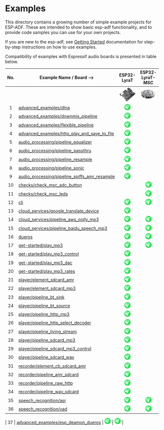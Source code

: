 # Examples

This directory contains a growing number of simple example projects for ESP-ADF. These are intended to show basic esp-adf functionality, and to provide code samples you can use for your own projects.

If you are new to the esp-adf, see [Getting Started](https://docs.espressif.com/projects/esp-adf/en/latest/get-started/index.html) documentation for step-by-step instructions on how to use examples.

Compatibility of examples with Espressif audio boards is presented in table below.

| No. | Example Name / Board -->                                                                       |                        ESP32-LyraT                       |                      ESP32-LyraT-MSC                     |
|:---:|------------------------------------------------------------------------------------------------|:--------------------------------------------------------:|:--------------------------------------------------------:|
|     |                                                                                                | [![alt text](../docs/_static/esp32-lyrat-v4.2-side-small.jpg "ESP32-LyraT")](https://docs.espressif.com/projects/esp-adf/en/latest/get-started/get-started-esp32-lyrat.html) | [![alt text](../docs/_static/esp32-lyratd-msc-v2.2-small.jpg "ESP32-LyraTD-MSC")](https://docs.espressif.com/projects/esp-adf/en/latest/get-started/get-started-esp32-lyratd-msc.html) |
|  1  | [advanced_examples/dlna](advanced_examples/dlna)                                               | ![alt text](../docs/_static/yes-button.png "Compatible") |                                                          |
|  2  | [advanced_examples/downmix_pipeline](advanced_examples/downmix_pipeline)                       | ![alt text](../docs/_static/yes-button.png "Compatible") |                                                          |
|  3  | [advanced_examples/flexible_pipeline](advanced_examples/flexible_pipeline)                     | ![alt text](../docs/_static/yes-button.png "Compatible") |                                                          |
|  4  | [advanced_examples/http_play_and_save_to_file](advanced_examples/http_play_and_save_to_file)   | ![alt text](../docs/_static/yes-button.png "Compatible") |                                                          |
|  5  | [audio_processing/pipeline_equalizer](audio_processing/pipeline_equalizer)                     | ![alt text](../docs/_static/yes-button.png "Compatible") |                                                          |
|  6  | [audio_processing/pipeline_passthru](audio_processing/pipeline_passthru)                       | ![alt text](../docs/_static/yes-button.png "Compatible") |                                                          |
|  7  | [audio_processing/pipeline_resample](audio_processing/pipeline_resample)                       | ![alt text](../docs/_static/yes-button.png "Compatible") |                                                          |
|  8  | [audio_processing/pipeline_sonic](audio_processing/pipeline_sonic)                             | ![alt text](../docs/_static/yes-button.png "Compatible") |                                                          |
|  9  | [audio_processing/pipeline_spiffs_amr_resample](audio_processing/pipeline_spiffs_amr_resample) | ![alt text](../docs/_static/yes-button.png "Compatible") |                                                          |
| 10  | [checks/check_msc_adc_button](checks/check_msc_adc_button)                                     |                                                          | ![alt text](../docs/_static/yes-button.png "Compatible") |
| 11  | [checks/check_msc_leds](checks/check_msc_leds)                                                 |                                                          | ![alt text](../docs/_static/yes-button.png "Compatible") |
| 12  | [cli](cli)                                                                                     | ![alt text](../docs/_static/yes-button.png "Compatible") | ![alt text](../docs/_static/yes-button.png "Compatible") |
| 13  | [cloud_services/google_translate_device](cloud_services/google_translate_device)               | ![alt text](../docs/_static/yes-button.png "Compatible") |                                                          |
| 14  | [cloud_services/pipeline_aws_polly_mp3](cloud_services/pipeline_aws_polly_mp3)                 | ![alt text](../docs/_static/yes-button.png "Compatible") | ![alt text](../docs/_static/yes-button.png "Compatible") |
| 15  | [cloud_services/pipeline_baidu_speech_mp3](cloud_services/pipeline_baidu_speech_mp3)           | ![alt text](../docs/_static/yes-button.png "Compatible") | ![alt text](../docs/_static/yes-button.png "Compatible") |
| 16  | [dueros](dueros)                                                                               | ![alt text](../docs/_static/yes-button.png "Compatible") | ![alt text](../docs/_static/yes-button.png "Compatible")|
| 17  | [get-started/play_mp3](get-started/play_mp3)                                                   | ![alt text](../docs/_static/yes-button.png "Compatible") | ![alt text](../docs/_static/yes-button.png "Compatible") |
| 18  | [get-started/play_mp3_control](get-started/play_mp3_control)                                   | ![alt text](../docs/_static/yes-button.png "Compatible") |                                                          |
| 19  | [get-started/play_mp3_dac](get-started/play_mp3_dac)                                           | ![alt text](../docs/_static/yes-button.png "Compatible") |                                                          |
| 20  | [get-started/play_mp3_rates](get-started/play_mp3_rates)                                       | ![alt text](../docs/_static/yes-button.png "Compatible") |                                                          |
| 21  | [player/element_sdcard_amr](player/element_sdcard_amr)                                         | ![alt text](../docs/_static/yes-button.png "Compatible") |                                                          |
| 22  | [player/element_sdcard_mp3](player/element_sdcard_mp3)                                         | ![alt text](../docs/_static/yes-button.png "Compatible") |                                                          |
| 23  | [player/pipeline_bt_sink](player/pipeline_bt_sink)                                             | ![alt text](../docs/_static/yes-button.png "Compatible") |                                                          |
| 24  | [player/pipeline_bt_source](player/pipeline_bt_source)                                         | ![alt text](../docs/_static/yes-button.png "Compatible") |                                                          |
| 25  | [player/pipeline_http_mp3](player/pipeline_http_mp3)                                           | ![alt text](../docs/_static/yes-button.png "Compatible") |                                                          |
| 26  | [player/pipeline_http_select_decoder](player/pipeline_http_select_decoder)                     | ![alt text](../docs/_static/yes-button.png "Compatible") |                                                          |
| 27  | [player/pipeline_living_stream](player/pipeline_living_stream)                                 | ![alt text](../docs/_static/yes-button.png "Compatible") |                                                          |
| 28  | [player/pipeline_sdcard_mp3](player/pipeline_sdcard_mp3)                                       | ![alt text](../docs/_static/yes-button.png "Compatible") |                                                          |
| 29  | [player/pipeline_sdcard_mp3_control](player/pipeline_sdcard_mp3_control)                       | ![alt text](../docs/_static/yes-button.png "Compatible") |                                                          |
| 30  | [player/pipeline_sdcard_wav](player/pipeline_sdcard_wav)                                       | ![alt text](../docs/_static/yes-button.png "Compatible") |                                                          |
| 31  | [recorder/element_cb_sdcard_amr](recorder/element_cb_sdcard_amr)                               | ![alt text](../docs/_static/yes-button.png "Compatible") |                                                          |
| 32  | [recorder/pipeline_amr_sdcard](recorder/pipeline_amr_sdcard)                                   | ![alt text](../docs/_static/yes-button.png "Compatible") |                                                          |
| 33  | [recorder/pipeline_raw_http](recorder/pipeline_raw_http)                                       | ![alt text](../docs/_static/yes-button.png "Compatible") |                                                          |
| 34  | [recorder/pipeline_wav_sdcard](recorder/pipeline_wav_sdcard)                                   | ![alt text](../docs/_static/yes-button.png "Compatible") |                                                          |
| 35  | [speech_recognition/asr](speech_recognition/asr)                                               | ![alt text](../docs/_static/yes-button.png "Compatible") | ![alt text](../docs/_static/yes-button.png "Compatible") |
| 36  | [speech_recognition/vad](speech_recognition/vad)                                               | ![alt text](../docs/_static/yes-button.png "Compatible") | ![alt text](../docs/_static/yes-button.png "Compatible") |

|  37  | [advanced_examples/esp_deamon_dueros](advanced_examples/esp_deamon_dueros)   | ![alt text](../docs/_static/yes-button.png "Compatible") | ![alt text](../docs/_static/yes-button.png "Compatible") |